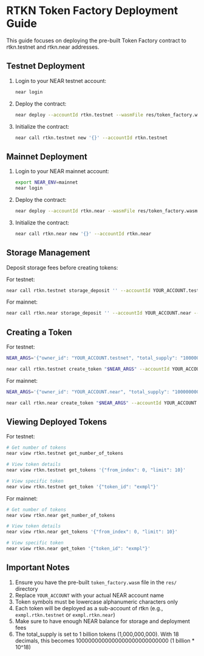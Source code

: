 # RTKN Token Factory Deployment Guide

This guide focuses on deploying the pre-built Token Factory contract to rtkn.testnet and rtkn.near addresses.

## Testnet Deployment

1. Login to your NEAR testnet account:
   ```bash
   near login
   ```

2. Deploy the contract:
   ```bash
   near deploy --accountId rtkn.testnet --wasmFile res/token_factory.wasm
   ```

3. Initialize the contract:
   ```bash
   near call rtkn.testnet new '{}' --accountId rtkn.testnet
   ```

## Mainnet Deployment

1. Login to your NEAR mainnet account:
   ```bash
   export NEAR_ENV=mainnet
   near login
   ```

2. Deploy the contract:
   ```bash
   near deploy --accountId rtkn.near --wasmFile res/token_factory.wasm
   ```

3. Initialize the contract:
   ```bash
   near call rtkn.near new '{}' --accountId rtkn.near
   ```

## Storage Management

Deposit storage fees before creating tokens:

For testnet:
```bash
near call rtkn.testnet storage_deposit '' --accountId YOUR_ACCOUNT.testnet --amount 1
```

For mainnet:
```bash
near call rtkn.near storage_deposit '' --accountId YOUR_ACCOUNT.near --amount 1
```

## Creating a Token

For testnet:
```bash
NEAR_ARGS='{"owner_id": "YOUR_ACCOUNT.testnet", "total_supply": "1000000000000000000000000000", "metadata": { "spec": "ft-1.0.0", "name": "Example Token", "symbol": "EXMPL", "icon": null, "reference": null, "reference_hash": null, "decimals": 18 }}'

near call rtkn.testnet create_token "$NEAR_ARGS" --accountId YOUR_ACCOUNT.testnet
```

For mainnet:
```bash
NEAR_ARGS='{"owner_id": "YOUR_ACCOUNT.near", "total_supply": "1000000000000000000000000000", "metadata": { "spec": "ft-1.0.0", "name": "Example Token", "symbol": "EXMPL", "icon": null, "reference": null, "reference_hash": null, "decimals": 18 }}'

near call rtkn.near create_token "$NEAR_ARGS" --accountId YOUR_ACCOUNT.near
```

## Viewing Deployed Tokens

For testnet:
```bash
# Get number of tokens
near view rtkn.testnet get_number_of_tokens

# View token details
near view rtkn.testnet get_tokens '{"from_index": 0, "limit": 10}'

# View specific token
near view rtkn.testnet get_token '{"token_id": "exmpl"}'
```

For mainnet:
```bash
# Get number of tokens
near view rtkn.near get_number_of_tokens

# View token details
near view rtkn.near get_tokens '{"from_index": 0, "limit": 10}'

# View specific token
near view rtkn.near get_token '{"token_id": "exmpl"}'
```

## Important Notes

1. Ensure you have the pre-built `token_factory.wasm` file in the `res/` directory
2. Replace `YOUR_ACCOUNT` with your actual NEAR account name
3. Token symbols must be lowercase alphanumeric characters only
4. Each token will be deployed as a sub-account of rtkn (e.g., `exmpl.rtkn.testnet` or `exmpl.rtkn.near`)
5. Make sure to have enough NEAR balance for storage and deployment fees
6. The total_supply is set to 1 billion tokens (1,000,000,000). With 18 decimals, this becomes 1000000000000000000000000000 (1 billion * 10^18)